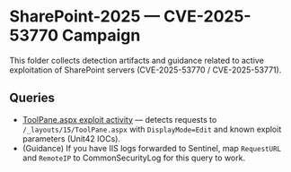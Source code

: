 # SharePoint-2025 — CVE-2025-53770 Campaign

This folder collects detection artifacts and guidance related to active exploitation of SharePoint servers (CVE-2025-53770 / CVE-2025-53771).

## Queries
- [ToolPane.aspx exploit activity](../../Hunting-Queries-Detection-Rules/Network-Logs/sharepoint_cve_2025_53770_toolpane_exploit.kql) — detects requests to `/_layouts/15/ToolPane.aspx` with `DisplayMode=Edit` and known exploit parameters (Unit42 IOCs).
- (Guidance) If you have IIS logs forwarded to Sentinel, map `RequestURL` and `RemoteIP` to CommonSecurityLog for this query to work.
